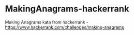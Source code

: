 # MakingAnagrams-hackerrank
Making Anagrams kata from hackerrank - https://www.hackerrank.com/challenges/making-anagrams
